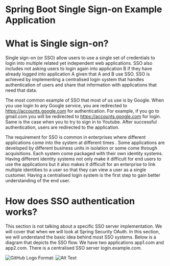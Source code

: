 # Spring Boot Single Sign-on Example Application

# What is Single sign-on?

Single sign-on (or SSO) allow users to use a single set of credentials to login into multiple related yet independent web applications. SSO also includes not asking users to login again into application B if they have already logged into application A given that A and B use SSO. SSO is achieved by implementing a centralised login system that handles authentication of users and share that information with applications that need that data.

The most common example of SSO that most of us use is by Google. When you use login to any Google service, you are redirected to https://accounts.google.com for authentication. For example, if you go to gmail.com you will be redirected to https://accounts.google.com for login. Same is the case when you to try to sign in to Youtube. After successful authentication, users are redirected to the application.

The requirement for SSO is common in enterprises where different applications come into the system at different times . Some applications are developed by different business units in isolation or some come through acquisitions. Each system come packaged with their own identity systems. Having different identity systems not only make it difficult for end users to use the applications but it also makes it difficult for an enterprise to link multiple identities to a user so that they can view a user as a single customer. Having a centralised login system is the first step to gain better understanding of the end user.

# How does SSO authentication works?
This section is not talking about a specific SSO server implementation. We will cover that when we will look at Spring Security OAuth. In this section, we will understand the basic idea behind most SSO systems. Below is a diagram that depicts the SSO flow. We have two applications app1.com and app2.com. There is a centralised SSO server login.example.com.

![GitHub Logo](/image/sso.png)
Format: ![Alt Text](url)
